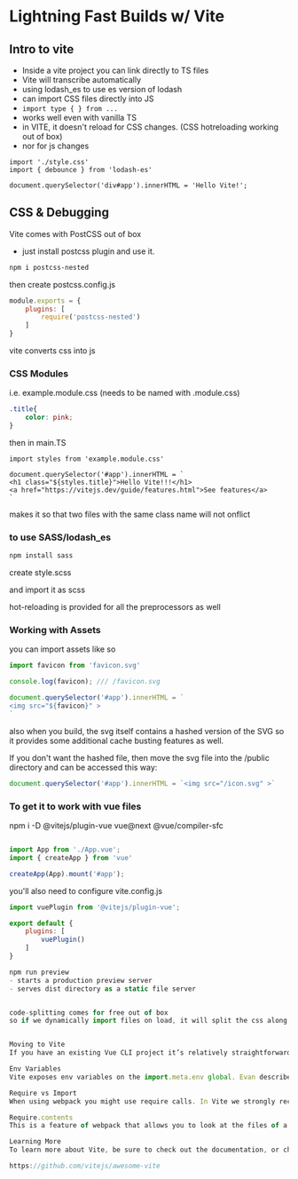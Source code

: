 # Lightning Fast Builds w/ Vite

## Intro to vite

- Inside a vite project you can link directly to TS files 
- Vite will transcribe automatically
- using lodash_es to use es version of lodash
- can import CSS files directly into JS
- `import type { } from ... `
- works well even with vanilla TS
- in VITE, it doesn't reload for CSS changes.  (CSS hotreloading working out of box)
-  nor for js changes



```TS
import './style.css'
import { debounce } from 'lodash-es'

document.querySelector('div#app').innerHTML = 'Hello Vite!';

```

## CSS & Debugging

Vite comes with PostCSS out of box
- just install postcss plugin and use it. 

```bash
npm i postcss-nested
```

then create postcss.config.js
```js
module.exports = { 
    plugins: [
        require('postcss-nested')
    ]
}
```

vite converts css into js 

### CSS Modules

i.e. example.module.css (needs to be named with .module.css)
```css
.title{
    color: pink;
}

```

then in main.TS

```TS
import styles from 'example.module.css'

document.querySelector('#app').innerHTML = `
<h1 class="${styles.title}">Hello Vite!!!</h1>
<a href="https://vitejs.dev/guide/features.html">See features</a>
`
```

makes it so that two files with  the same class name will not onflict


### to use SASS/lodash_es

```bash
npm install sass
```

create style.scss

and import it as scss

hot-reloading is provided for all the preprocessors as well

### Working with Assets

you can import assets like so

```ts
import favicon from 'favicon.svg'

console.log(favicon); /// /favicon.svg

document.querySelector('#app').innerHTML = `
<img src="${favicon}" >
`
```

also when you build, the svg itself contains a hashed version of the SVG so it provides some additional cache busting features as well. 

If you don't want the hashed file, then move the svg file into the /public directory and can be accessed this way: 


```ts
document.querySelector('#app').innerHTML = `<img src="/icon.svg" >`
```

### To get it to work with vue files

npm i -D @vitejs/plugin-vue vue@next @vue/compiler-sfc

```ts

import App from './App.vue';
import { createApp } from 'vue'

createApp(App).mount('#app');
```

you'll also need to configure vite.config.js
```js
import vuePlugin from '@vitejs/plugin-vue';

export default { 
    plugins: [
        vuePlugin()
    ]
}

npm run preview
- starts a production preview server
- serves dist directory as a static file server


code-splitting comes for free out of box
so if we dynamically import files on load, it will split the css along with the js separately.


Moving to Vite
If you have an existing Vue CLI project it’s relatively straightforward to move over. There are a few things to keep in mind.

Env Variables
Vite exposes env variables on the import.meta.env global. Evan describes how to use this in the video, and you can read more in this documentation.

Require vs Import
When using webpack you might use require calls. In Vite we strongly recommend against require, because it’s technically a node.js concept and it won’t work well with Vite. However, if you’re using a depedency that uses require Vite will handle that.

Require.contents
This is a feature of webpack that allows you to look at the files of a directory at runtime. Vite has an equivalent called Glob Import, which you’ll want to use instead.

Learning More
To learn more about Vite, be sure to check out the documentation, or check out Awesome Vite.js, a curated list of awesome things related to Vite.

https://github.com/vitejs/awesome-vite